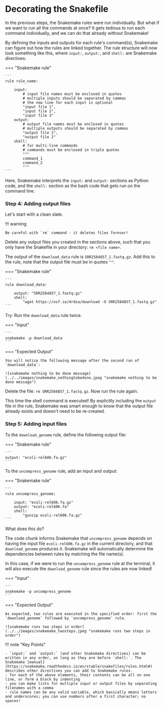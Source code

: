 # Decorating the Snakefile

In the previous steps, the Snakemake rules were run individually. But what if we want to run all the commands at once? It gets tedious to run each command individually, and we can do that already without Snakemake!

By defining the inputs and outputs for each rule's command(s), Snakemake can figure out how the rules are linked together. The rule structure will now look something like this, where `input:`, `output:`, and `shell:` are Snakemake directives:

=== "Snakemake rule"

    ```
    rule rule_name:

        input:
            # input file names must be enclosed in quotes
            # multiple inputs should be separated by commas
            # the new line for each input is optional
            "input file 1",
            "input file 2",
            "input file 3"
        output:
            # output file names must be enclosed in quotes
            # multiple outputs should be separated by commas
            "output file 1",
            "output file 2"
        shell:
            # for multi-line commands
            # commands must be enclosed in triple quotes
            """
            command_1
            command_2
            """
    ```

Here, Snakemake interprets the `input:` and `output:` sections as Python code, and the `shell:` section as the bash code that gets run on the command line.

### Step 4: Adding output files

Let's start with a clean slate.

!!! warning

    Be careful with `rm` command - it deletes files forever!

Delete any output files you created in the sections above, such that you only have the Snakefile in your directory: `rm <file name>`.

The output of the `download_data` rule is `SRR2584857_1.fastq.gz`. Add this to the rule, note that the output file must be in quotes `""`:

=== "Snakemake rule"

    ```
    rule download_data:

        output: "SRR2584857_1.fastq.gz"
        shell:
            "wget https://osf.io/4rdza/download -O SRR2584857_1.fastq.gz"
    ```

Try: Run the `download_data` rule twice.


=== "Input"

    ```
    snakemake -p download_data
    ```

=== "Expected Output"

    You will notice the following message after the second run of `download_data`:

    ![snakemake nothing to be done message](../../images/snakemake_nothingtobedone.jpeg "snakemake nothing to be done message")

Delete the file: `rm SRR2584857_1.fastq.gz`. Now run the rule again.

This time the shell command is executed! By explicitly including the `output` file in the rule, Snakemake was smart enough to know that the output file already exists and doesn't need to be re-created.

### Step 5: Adding input files

To the `download_genome` rule, define the following output file:

=== "Snakemake rule"

    ```
    output: "ecoli-rel606.fa.gz"
    ```


To the `uncompress_genome` rule, add an input and output:

=== "Snakemake rule"

    ```
    rule uncompress_genome:

        input: "ecoli-rel606.fa.gz"
        output: "ecoli-rel606.fa"
        shell:
            "gunzip ecoli-rel606.fa.gz"
    ```           

What does this do?

The code chunk informs Snakemake that `uncompress_genome` depends on having the input file `ecoli-rel606.fa.gz` in the current directory, and that `download_genome` produces it. Snakemake will automatically determine the dependencies between rules by matching the file name(s).

In this case, if we were to run the `uncompress_genome` rule at the terminal, it will also execute the `download_genome` rule since the rules are now linked!

=== "Input"

    ```
    snakemake -p uncompress_genome
    ```

=== "Expected Output"

    As expected, two rules are executed in the specified order: first the `download_genome` followed by `uncompress_genome` rule.

    ![snakemake runs two steps in order](../../images/snakemake_twosteps.jpeg "snakemake runs two steps in order")

!!! note "Key Points"

    - `input:` and `output:` (and other Snakemake directives) can be written in any order, as long as they are before `shell:`. The Snakemake [manual](https://snakemake.readthedocs.io/en/stable/snakefiles/rules.html#) describes other directives you can add to Snakemake rules.
    - for each of the above elements, their contents can be all on one line, or form a block by indenting
    - you can make lists for multiple input or output files by separating filenames with a comma
    - rule names can be any valid variable, which basically means letters and underscores; you can use numbers after a first character; no spaces!
